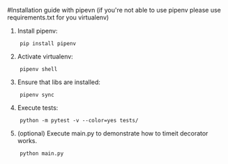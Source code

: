 #Installation guide with pipevn
(if you're not able to use pipenv please use requirements.txt for you virtualenv)

1. Install pipenv:
```
    pip install pipenv
```
2. Activate virtualenv:
```
    pipenv shell
```
3. Ensure that libs are installed:
```
    pipenv sync
```
4. Execute tests:
```
    python -m pytest -v --color=yes tests/
```
5. (optional) Execute main.py to demonstrate how to timeit decorator works.
```
    python main.py
```